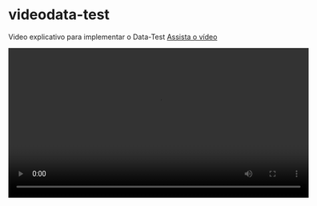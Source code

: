 # videodata-test
Video explicativo para implementar o Data-Test
[Assista o vídeo](https://caminho/para/o/video.mp4)

<video controls width="600">
  <source src="C:\Users\leand\Downloads\Video Explicativo Data-Test.mp4" type="video/mp4">
  Seu navegador não suporta a exibição de vídeos.
</video>

